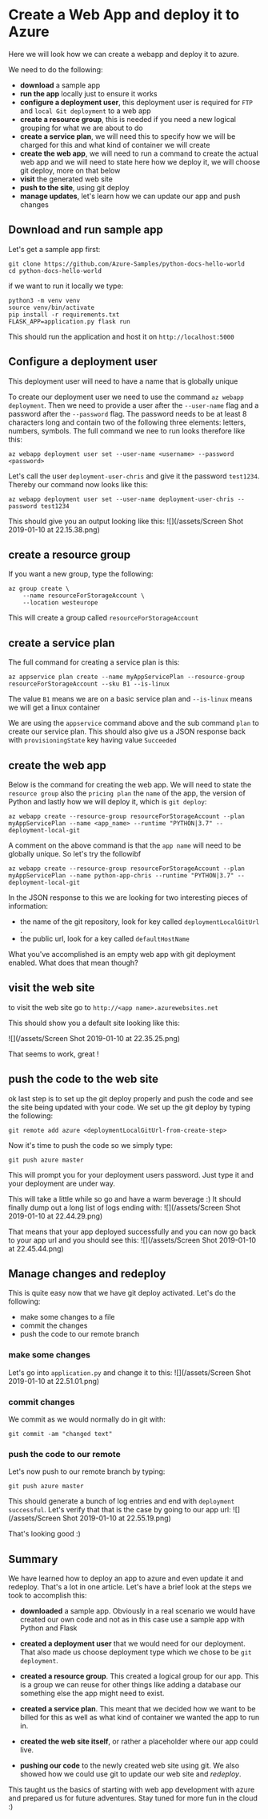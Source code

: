 # Create a Web App and deploy it to Azure
Here we will look how we can create a webapp and deploy it to azure. 

We need to do the following:

- **download** a sample app
- **run the app** locally just to ensure it works
- **configure a deployment user**, this deployment user is required for `FTP` and `local Git deployment` to a web app
- **create a resource group**, this is needed if you need a new logical grouping for what we are about to do
- **create a service plan**, we will need this to specify how we will be charged for this and what kind of container we will create
- **create the web app**, we will need to run a command to create the actual web app and we will need to state here how we deploy it, we will choose git deploy, more on that below
- **visit** the generated web site
- **push to the site**, using git deploy
- **manage updates**, let's learn how we can update our app and push changes

## Download and run sample app

Let's get a sample app first:

```
git clone https://github.com/Azure-Samples/python-docs-hello-world
cd python-docs-hello-world
```

if we want to run it locally we type:

```
python3 -m venv venv
source venv/bin/activate
pip install -r requirements.txt
FLASK_APP=application.py flask run
```
This should run the application and host it on `http://localhost:5000`

## Configure a deployment user
This deployment user will need to have a name that is globally unique

To create our deployment user we need to use the command `az webapp deployment`. Then we need to provide a user after the `--user-name` flag and a password after the `--password` flag. The password needs to be at least 8 characters long and contain two of the following three elements: letters, numbers, symbols. The full command we nee to run looks therefore like this:

```
az webapp deployment user set --user-name <username> --password <password>
```
Let's call the user `deployment-user-chris` and give it the password `test1234`. Thereby our command now looks like this:

```
az webapp deployment user set --user-name deployment-user-chris --password test1234
```

This should give you an output looking like this:
![](/assets/Screen Shot 2019-01-10 at 22.15.38.png)

## create a resource group
If you want a new group, type the following:

```
az group create \
    --name resourceForStorageAccount \
    --location westeurope

```
This will create a group called `resourceForStorageAccount`

## create a service plan

The full command for creating a service plan is this:

```
az appservice plan create --name myAppServicePlan --resource-group resourceForStorageAccount --sku B1 --is-linux
```
The value `B1` means we are on a basic service plan and `--is-linux` means we will get a linux container

We are using the `appservice` command above and the sub command `plan` to create our service plan. This should also give us a JSON response back with `provisioningState` key having value `Succeeded`

## create the web app
Below is the command for creating the web app. We will need to state the `resource group` also the `pricing plan` the `name` of the app, the version of Python and lastly how we will deploy it, which is `git deploy`:

```
az webapp create --resource-group resourceForStorageAccount --plan myAppServicePlan --name <app_name> --runtime "PYTHON|3.7" --deployment-local-git
```
A comment on the above command is that the `app name` will need to be globally unique. So let's try the followibf

```
az webapp create --resource-group resourceForStorageAccount --plan myAppServicePlan --name python-app-chris --runtime "PYTHON|3.7" --deployment-local-git
```

In the JSON response to this we are looking for two interesting pieces of information:

- the name of the git repository, look for key called `deploymentLocalGitUrl` . 
- the public url, look for a key called `defaultHostName`

What you've accomplished is an empty web app with git deployment enabled. What does that mean though?

## visit the web site
to visit the web site go to `http://<app name>.azurewebsites.net`

This should show you a default site looking like this:

![](/assets/Screen Shot 2019-01-10 at 22.35.25.png)

That seems to work, great !

## push the code to the web site
ok last step is to set up the git deploy properly and push the code and see the site being updated with your code. 
We set up the git deploy by typing the following:

```
git remote add azure <deploymentLocalGitUrl-from-create-step>
```

Now it's time to push the code so we simply type:

```
git push azure master
```
This will prompt you for your deployment users password. Just type it and your deployment are under way.

This will take a little while so go and have a warm beverage :)
It should finally dump out a long list of logs ending with:
![](/assets/Screen Shot 2019-01-10 at 22.44.29.png)

That means that your app deployed successfully and you can now go back to your app url and you should see this:
![](/assets/Screen Shot 2019-01-10 at 22.45.44.png)

## Manage changes and redeploy
This is quite easy now that we have git deploy activated. Let's do the following:

- make some changes to a file
- commit the changes
- push the code to our remote branch

### make some changes
Let's go into `application.py` and change it to this:
![](/assets/Screen Shot 2019-01-10 at 22.51.01.png)

### commit changes
We commit as we would normally do in git with:
```
git commit -am "changed text"
```

### push the code to our remote

Let's now push to our remote branch by typing:
```
git push azure master
```

This should generate a bunch of log entries and end with `deployment successful`. Let's verify that that is the case by going to our app url:
![](/assets/Screen Shot 2019-01-10 at 22.55.19.png)

That's looking good :)

## Summary
We have learned how to deploy an app to azure and even update it and redeploy. That's a lot in one article. Let's have a brief look at the steps we took to accomplish this:

- **downloaded** a sample app. Obviously in a real scenario we would have created our own code and not as in this case use a sample app with Python and Flask

- **created a deployment user** that we would need for our deployment. That also made us choose deployment type which we chose to be `git deployment`.

- **created a resource group**. This created a logical group for our app. This is a group we can reuse for other things like adding a database our something else the app might need to exist.

- **created a service plan**. This meant that we decided how we want to be billed for this as well as what kind of container we wanted the app to run in.

- **created the web site itself**, or rather a placeholder where our app could live.

- **pushing our code** to the newly created web site using git. We also showed how we could use git to update our web site and _redeploy_.

This taught us the basics of starting with web app development with azure and prepared us for future adventures. Stay tuned for more fun in the cloud :)     


